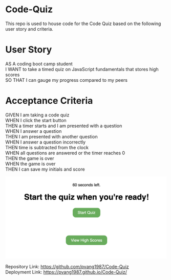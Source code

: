# Code-Quiz
This repo is used to house code for the Code Quiz based on the following user story and criteria.

# User Story
AS A coding boot camp student  
I WANT to take a timed quiz on JavaScript fundamentals that stores high scores  
SO THAT I can gauge my progress compared to my peers  

# Acceptance Criteria
GIVEN I am taking a code quiz  
WHEN I click the start button  
THEN a timer starts and I am presented with a question  
WHEN I answer a question  
THEN I am presented with another question  
WHEN I answer a question incorrectly  
THEN time is subtracted from the clock  
WHEN all questions are answered or the timer reaches 0  
THEN the game is over  
WHEN the game is over  
THEN I can save my initials and score  

![Code Quiz](./assets/CodeQuiz_Img.png)

Repository Link: https://github.com/pvang1987/Code-Quiz   
Deployment Link: https://pvang1987.github.io/Code-Quiz/ 
